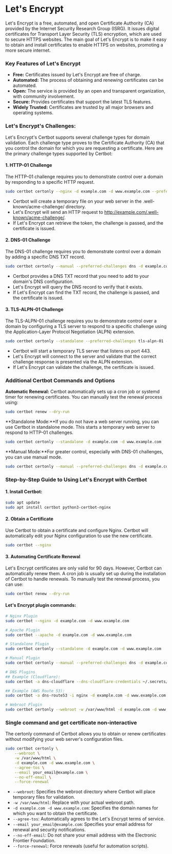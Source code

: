# Let's Encrypt

Let's Encrypt is a free, automated, and open Certificate Authority (CA) provided by the Internet Security Research Group (ISRG). It issues digital certificates for Transport Layer Security (TLS) encryption, which are used to secure HTTPS websites. The main goal of Let's Encrypt is to make it easy to obtain and install certificates to enable HTTPS on websites, promoting a more secure internet.

### Key Features of Let's Encrypt
- **Free:** Certificates issued by Let's Encrypt are free of charge.
- **Automated:** The process of obtaining and renewing certificates can be automated.
- **Open:** The service is provided by an open and transparent organization, with community involvement.
- **Secure:** Provides certificates that support the latest TLS features.
- **Widely Trusted:** Certificates are trusted by all major browsers and operating systems.

### Let's Encrypt's Challenges:
Let's Encrypt's Certbot supports several challenge types for domain validation. Each challenge type proves to the Certificate Authority (CA) that you control the domain for which you are requesting a certificate. Here are the primary challenge types supported by Certbot:

#### 1. HTTP-01 Challenge
The HTTP-01 challenge requires you to demonstrate control over a domain by responding to a specific HTTP request.

```bash
sudo certbot certonly --nginx -d example.com -d www.example.com --preferred-challenges http
```

  - Certbot will create a temporary file on your web server in the .well-known/acme-challenge/ directory.
  - Let's Encrypt will send an HTTP request to http://example.com/.well-known/acme-challenge/<token>.
  - If Let's Encrypt can retrieve the token, the challenge is passed, and the certificate is issued.

#### 2. DNS-01 Challenge
The DNS-01 challenge requires you to demonstrate control over a domain by adding a specific DNS TXT record.

```bash
sudo certbot certonly --manual --preferred-challenges dns -d example.com -d www.example.com
```
  - Certbot provides a DNS TXT record that you need to add to your domain's DNS configuration.
  - Let's Encrypt will query the DNS record to verify that it exists.
  - If Let's Encrypt can find the TXT record, the challenge is passed, and the certificate is issued.

#### 3. TLS-ALPN-01 Challenge
The TLS-ALPN-01 challenge requires you to demonstrate control over a domain by configuring a TLS server to respond to a specific challenge using the Application-Layer Protocol Negotiation (ALPN) extension.

```bash
sudo certbot certonly --standalone --preferred-challenges tls-alpn-01 -d example.com -d www.example.com
```
  - Certbot will start a temporary TLS server that listens on port 443.
  - Let's Encrypt will connect to the server and validate that the correct challenge response is presented via the ALPN extension.
  - If Let's Encrypt can validate the challenge, the certificate is issued.


### Additional Certbot Commands and Options

**Automatic Renewal:** Certbot automatically sets up a cron job or systemd timer for renewing certificates. You can manually test the renewal process using:

```bash
sudo certbot renew --dry-run
```

**Standalone Mode:**If you do not have a web server running, you can use Certbot in standalone mode. This starts a temporary web server to respond to HTTP-01 challenges.

```bash
sudo certbot certonly --standalone -d example.com -d www.example.com
```

**Manual Mode:**For greater control, especially with DNS-01 challenges, you can use manual mode.

```bash
sudo certbot certonly --manual --preferred-challenges dns -d example.com -d www.example.com
```

### Step-by-Step Guide to Using Let's Encrypt with Certbot

#### 1. Install Certbot:
```bash
sudo apt update
sudo apt install certbot python3-certbot-nginx
```

#### 2. Obtain a Certificate
Use Certbot to obtain a certificate and configure Nginx. Certbot will automatically edit your Nginx configuration to use the new certificate.

```bash
sudo certbot --nginx
```

#### 3. Automating Certificate Renewal
Let's Encrypt certificates are only valid for 90 days. However, Certbot can automatically renew them. A cron job is usually set up during the installation of Certbot to handle renewals.
To manually test the renewal process, you can use:

```bash
sudo certbot renew --dry-run
```

#### Let's Encrypt plugin commands:

```bash
# Nginx Plugin
sudo certbot --nginx -d example.com -d www.example.com

# Apache Plugin
sudo certbot --apache -d example.com -d www.example.com

# Standalone Plugin
sudo certbot certonly --standalone -d example.com -d www.example.com

# Manual Plugin
sudo certbot certonly --manual --preferred-challenges dns -d example.com -d www.example.com

# DNS Plugins
## Example (Cloudflare):
sudo certbot -a dns-cloudflare --dns-cloudflare-credentials ~/.secrets/certbot/cloudflare.ini -i nginx -d example.com -d www.example.com

## Example (AWS Route 53):
sudo certbot -a dns-route53 -i nginx -d example.com -d www.example.com

# Webroot Plugin
sudo certbot certonly --webroot -w /var/www/html -d example.com -d www.example.com
```

### Single command and get certificate non-interactive

The certonly command of Certbot allows you to obtain or renew certificates without modifying your web server's configuration files.
```bash
sudo certbot certonly \
    --webroot \
    -w /var/www/html \
    -d example.com -d www.example.com \
    --agree-tos \
    --email your_email@example.com \
    --no-eff-email \
    --force-renewal
```
  - `--webroot`: Specifies the webroot directory where Certbot will place temporary files for validation.
  - `-w /var/www/html`: Replace with your actual webroot path.
  - `-d example.com -d www.example.com`: Specifies the domain names for which you want to obtain the certificate.
  - `--agree-tos`: Automatically agrees to the Let's Encrypt terms of service.
  - `--email your_email@example.com`: Specifies your email address for renewal and security notifications.
  - `--no-eff-email`: Do not share your email address with the Electronic Frontier Foundation.
  - `--force-renewal`: Force renewals (useful for automation scripts).
